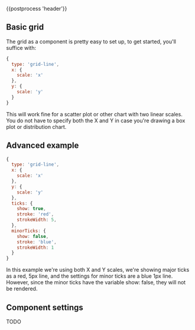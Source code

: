 {{postprocess 'header'}}

## Basic grid
The grid as a component is pretty easy to set up, to get started, you'll suffice with:

```js
{
  type: 'grid-line',
  x: {
    scale: 'x'
  },
  y: {
    scale: 'y'
  }
}
```

This will work fine for a scatter plot or other chart with two linear scales.
You do not have to specify both the X and Y in case you're drawing a box plot or distribution chart.

## Advanced example
```js
{
  type: 'grid-line',
  x: {
    scale: 'x'
  },
  y: {
    scale: 'y'
  },
  ticks: {
    show: true,
    stroke: 'red',
    strokeWidth: 5,
  },
  minorTicks: {
    show: false,
    stroke: 'blue',
    strokeWidth: 1
  }
}
```

In this example we're using both X and Y scales, we're showing major ticks as a red, 5px line, and the settings for minor ticks are a blue 1px line.
However, since the minor ticks have the variable show: false, they will not be rendered.

## Component settings

TODO
